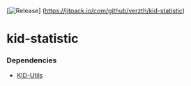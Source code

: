 [![Release](https://jitpack.io/v/User/Repo.svg)]
(https://jitpack.io/com/github/verzth/kid-statistic)
# kid-statistic

### Dependencies
- [KID-Utils](https://github.com/verzth/kid-utils)